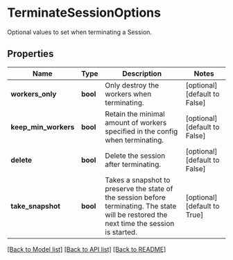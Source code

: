 # TerminateSessionOptions

Optional values to set when terminating a Session.
## Properties
Name | Type | Description | Notes
------------ | ------------- | ------------- | -------------
**workers_only** | **bool** | Only destroy the workers when terminating. | [optional] [default to False]
**keep_min_workers** | **bool** | Retain the minimal amount of workers specified in the config when terminating. | [optional] [default to False]
**delete** | **bool** | Delete the session after terminating. | [optional] [default to False]
**take_snapshot** | **bool** | Takes a snapshot to preserve the state of the session before terminating. The state will be restored the next time the session is started. | [optional] [default to True]

[[Back to Model list]](../README.md#documentation-for-models) [[Back to API list]](../README.md#documentation-for-api-endpoints) [[Back to README]](../README.md)


